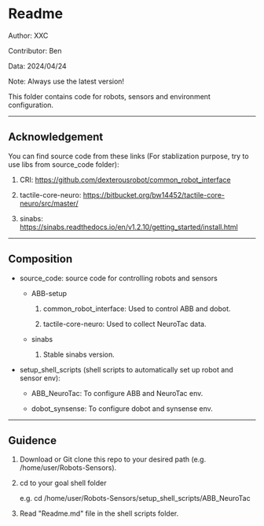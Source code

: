 # Readme

Author: XXC

Contributor: Ben

Data: 2024/04/24

Note: Always use the latest version!

This folder contains code for robots, sensors and environment configuration.

--------------------------------------------------------
## Acknowledgement

You can find source code from these links (For stablization purpose, try to use libs from source_code folder):

1. CRI: https://github.com/dexterousrobot/common_robot_interface

2. tactile-core-neuro: https://bitbucket.org/bw14452/tactile-core-neuro/src/master/

3. sinabs: https://sinabs.readthedocs.io/en/v1.2.10/getting_started/install.html

--------------------------------------------------------

## Composition

* source_code: source code for controlling robots and sensors

    -  ABB-setup

        1. common_robot_interface: Used to control ABB and dobot.

        2. tactile-core-neuro: Used to collect NeuroTac data.

    - sinabs

        1. Stable sinabs version.

* setup_shell_scripts (shell scripts to automatically set up robot and sensor env):

    - ABB_NeuroTac: To configure ABB and NeuroTac env.

    - dobot_synsense: To configure dobot and synsense env.

--------------------------------------------------------

## Guidence

1. Download or Git clone this repo to your desired path (e.g. /home/user/Robots-Sensors).

2. cd to your goal shell folder

	e.g. cd /home/user/Robots-Sensors/setup_shell_scripts/ABB_NeuroTac

3. Read "Readme.md" file in the shell scripts folder.
